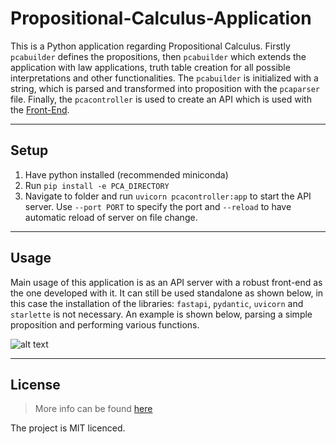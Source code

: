 # Propositional-Calculus-Application

This is a Python application regarding Propositional Calculus. Firstly `pcabuilder` defines the propositions,
then `pcabuilder` which extends the application with law applications, truth table creation for all possible
interpretations and other functionalities. The `pcabuilder` is initialized with a string, which is parsed and
transformed into proposition with the `pcaparser` file. Finally, the `pcacontroller` is used to create an API which is
used with the [Front-End](https://github.com/p2424630/PCA-Front).

***

## Setup

1. Have python installed (recommended miniconda)
2. Run `pip install -e PCA_DIRECTORY`
3. Navigate to folder and run `uvicorn pcacontroller:app` to start the API server. Use `--port PORT` to specify the port
   and `--reload` to have automatic reload of server on file change.

***

## Usage

Main usage of this application is as an API server with a robust front-end as the one developed with it. It can still be
used standalone as shown below, in this case the installation of the libraries: `fastapi`, `pydantic`, `uvicorn`
and `starlette` is not necessary. An example is shown below, parsing a simple proposition and performing various
functions.

![alt text][pcabuilder]

[pcabuilder]: https://github.com/p2424630/PCA/blob/test/images/pcabuilder.JPG "pcabuilder image"

***

## License

> More info can be found [here](https://github.com/p2424630/PCA/blob/test/LICENSE)

The project is MIT licenced.
